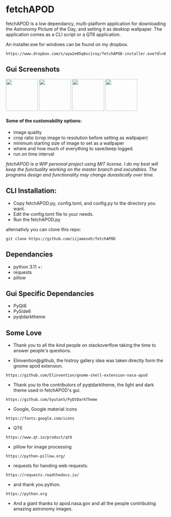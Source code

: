 # fetchAPOD
fetchAPOD is a low dependancy, multi-platform application for downloading the Astronomy Picture of the Day, and setting it as desktop wallpaper. The application comes as a CLI script or a QT6 application.

An installer.exe for windows can be found on my dropbox.

```https://www.dropbox.com/s/ayw2e05q6xc1roy/fetchAPOD-installer.exe?dl=0```


## Gui Screenshots
<img src="https://github.com/jameseh/fetchAPOD/blob/development/Screenshots/Screenshot%202023-03-13%20061431.png" width="100" height="100">
<img src="https://github.com/jameseh/fetchAPOD/blob/development/Screenshots/Screenshot%202023-03-13%20061455.png" width="100" height="100">

<img src="https://github.com/jameseh/fetchAPOD/blob/development/Screenshots/Screenshot%202023-03-13%20061518.png" width="100" height="100">
<img src="https://github.com/jameseh/fetchAPOD/blob/development/Screenshots/Screenshot%202023-03-13%20061603.pn" width="100" height="100">


#### **Some of the customability options:**
+ image quality
+ crop ratio (crop image to resolution before setting as wallpaper)
+ minimum starting size of image to set as a wallpaper
+ where and how much of everything to save/keep logged.
+ run on time interval


*fetchAPOD is a WIP personal project using MIT license. I do my best will keep the functuality working on the master branch and excutables. The programs design and functionality may change durastically over time.*

## **CLI Installation:**
+ Copy fetchAPOD.py, config.toml, and config.py to the directory you want. 
+ Edit the config.toml file to your needs.
+ Run the fetchAPOD.py

 alternativly you can clone this repo:
 
 ```git clone https://github.com/iijameseh/fetchAPOD```

## **Dependancies**
+ python 3.11 +:
+ requests
+ pillow

## **Gui Specific Dependancies**
+ PyQt6
+ PySide6
+ pyqtdarktheme



## Some Love

+ Thank you to all the kind people on stackoverflow taking the time to answer people's questions. 

+ Elinvention@github, the histroy gallery idea was taken directly form the gnome apod extension. 

```https://github.com/Elinvention/gnome-shell-extension-nasa-apod```

+ Thank you to the contributors of pyqtdarktheme, the light and dark theme used in fetchAPOD's gui.

```https://github.com/5yutan5/PyQtDarkTheme```

+ Google, Google material icons

```https://fonts.google.com/icons```

+ QT6

```https://www.qt.io/product/qt6```

+ pillow for image processing

```https://python-pillow.org/```

+ requests for handing web requests.

```https://requests.readthedocs.io/```

+ and thank you python.

```https://python.org```

+ And a giant thanks to apod.nasa.gov and all the people contributing amazing astronomy images. 
